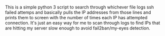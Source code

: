 This is a simple python 3 script to search through whichever file logs ssh failed attemps and basically pulls the IP addresses from those lines and prints them to screen with the number of times each IP has attempted connection.
It's just an easy way for me to scan through logs to find IPs that are hitting my server slow enough to avoid fail2ban/my-eyes detection.

